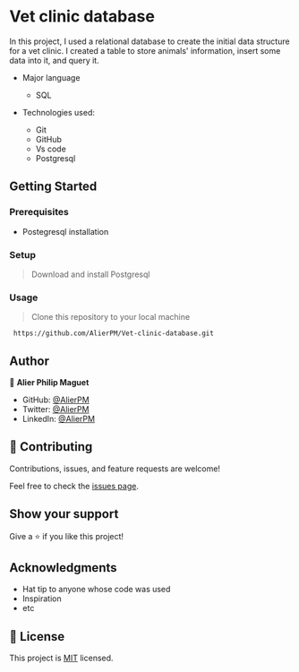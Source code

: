 # Vet clinic database

In this project, I used a relational database to create the initial data structure for a vet clinic. I created a table to store animals' information, insert some data into it, and query it.

- Major language

  - SQL

- Technologies used:
  - Git
  - GitHub
  - Vs code
  - Postgresql

## Getting Started

### Prerequisites

- Postegresql installation

### Setup

> Download and install Postgresql

### Usage

> Clone this repository to your local machine

     https://github.com/AlierPM/Vet-clinic-database.git

## Author

👤 **Alier Philip Maguet**

- GitHub: [@AlierPM](https://github.com/AlierPM)
- Twitter: [@AlierPM](https://twitter.com/AlierPM)
- LinkedIn: [@AlierPM](https://www.linkedin.com/in/alierphilipmaguet/)

## 🤝 Contributing

Contributions, issues, and feature requests are welcome!

Feel free to check the [issues page](../../issues/).

## Show your support

Give a ⭐️ if you like this project!

## Acknowledgments

- Hat tip to anyone whose code was used
- Inspiration
- etc

## 📝 License

This project is [MIT](./MIT.md) licensed.
